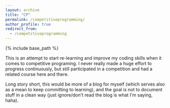 ```yaml
---
layout: archive
title: "CP"
permalink: /competitiveprogramming/
author_profile: true
redirect_from:
  - /competitiveprogramming
---
```


{% include base_path %}


This is an attempt to start re-learning and improve my coding skills when it comes to competitive programing. I never really made a huge effort to progress continuously, but still participated in a competition and had a related course here and there.

Long story short, this would be more of a blog for myself (which serves also as a mean to keep committing to learning), and the goal is not to document stuff in a clean way (just ignore/don't read the blog is what I'm saying, haha).

